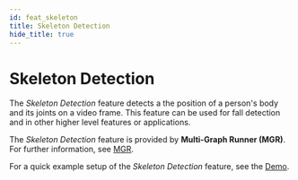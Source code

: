 ```yaml
---
id: feat_skeleton
title: Skeleton Detection
hide_title: true
---
```


# Skeleton Detection

The _Skeleton Detection_ feature detects a the position of a person's body and
its joints on a video frame. This feature can be used for fall detection and in
other higher level features or applications.

The _Skeleton Detection_ feature is provided by **Multi-Graph Runner (MGR)**.
For further information, see [MGR].

For a quick example setup of the _Skeleton Detection_ feature, see the [Demo].

[MGR]: ../../dev/ms_mgr.md
[Demo]: ../../demo/demo_skeleton.md

